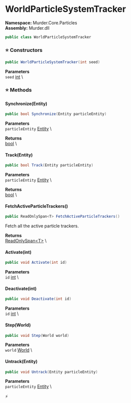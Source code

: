 # WorldParticleSystemTracker

**Namespace:** Murder.Core.Particles \
**Assembly:** Murder.dll

```csharp
public class WorldParticleSystemTracker
```

### ⭐ Constructors
```csharp
public WorldParticleSystemTracker(int seed)
```

**Parameters** \
`seed` [int](https://learn.microsoft.com/en-us/dotnet/api/System.Int32?view=net-7.0) \

### ⭐ Methods
#### Synchronize(Entity)
```csharp
public bool Synchronize(Entity particleEntity)
```

**Parameters** \
`particleEntity` [Entity](../../../Bang/Entities/Entity.html) \

**Returns** \
[bool](https://learn.microsoft.com/en-us/dotnet/api/System.Boolean?view=net-7.0) \

#### Track(Entity)
```csharp
public bool Track(Entity particleEntity)
```

**Parameters** \
`particleEntity` [Entity](../../../Bang/Entities/Entity.html) \

**Returns** \
[bool](https://learn.microsoft.com/en-us/dotnet/api/System.Boolean?view=net-7.0) \

#### FetchActiveParticleTrackers()
```csharp
public ReadOnlySpan<T> FetchActiveParticleTrackers()
```

Fetch all the active particle trackers.

**Returns** \
[ReadOnlySpan\<T\>](https://learn.microsoft.com/en-us/dotnet/api/System.ReadOnlySpan-1?view=net-7.0) \

#### Activate(int)
```csharp
public void Activate(int id)
```

**Parameters** \
`id` [int](https://learn.microsoft.com/en-us/dotnet/api/System.Int32?view=net-7.0) \

#### Deactivate(int)
```csharp
public void Deactivate(int id)
```

**Parameters** \
`id` [int](https://learn.microsoft.com/en-us/dotnet/api/System.Int32?view=net-7.0) \

#### Step(World)
```csharp
public void Step(World world)
```

**Parameters** \
`world` [World](../../../Bang/World.html) \

#### Untrack(Entity)
```csharp
public void Untrack(Entity particleEntity)
```

**Parameters** \
`particleEntity` [Entity](../../../Bang/Entities/Entity.html) \



⚡